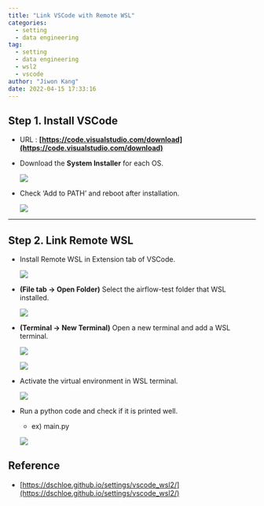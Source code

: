 ```yaml
---
title: "Link VSCode with Remote WSL"
categories:
  - setting
  - data engineering
tag:
  - setting
  - data engineering
  - wsl2
  - vscode
author: "Jiwon Kang"
date: 2022-04-15 17:33:16
---
```

  

## Step 1. Install VSCode

- URL : **[https://code.visualstudio.com/download](https://code.visualstudio.com/download)**
- Download the **System Installer** for each OS.
    
    ![](/images/Setting/vscode_remotewsl2/1.png)
    

- Check ‘Add to PATH’ and reboot after installation.
    
    ![](/images/Setting/vscode_remotewsl2/2.png)
    

---

## Step 2. Link Remote WSL

- Install Remote WSL in Extension tab of VSCode.
    
    ![](/images/Setting/vscode_remotewsl2/3.png)
    

- **(File tab → Open Folder)** Select the airflow-test folder that WSL installed.
    
    ![](/images/Setting/vscode_remotewsl2/4.png)
    

- **(Terminal → New Terminal)** Open a new terminal and add a WSL terminal.
    
    ![](/images/Setting/vscode_remotewsl2/5.png)
    
    ![](/images/Setting/vscode_remotewsl2/6.png)
    

- Activate the virtual environment in WSL terminal.
    
    ![](/images/Setting/vscode_remotewsl2/7.png)
    

- Run a python code and check if it is printed well.
    - ex) main.py
    
    ![](/images/Setting/vscode_remotewsl2/8.png)
    

## Reference

- [https://dschloe.github.io/settings/vscode_wsl2/](https://dschloe.github.io/settings/vscode_wsl2/)